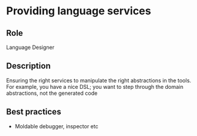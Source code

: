 # Providing language services

## Role

Language Designer  

## Description

Ensuring the right services to manipulate the right abstractions in the tools. For example, you have a nice DSL; you want to step through the domain abstractions, not the generated code  

## Best practices

* Moldable debugger, inspector etc  

